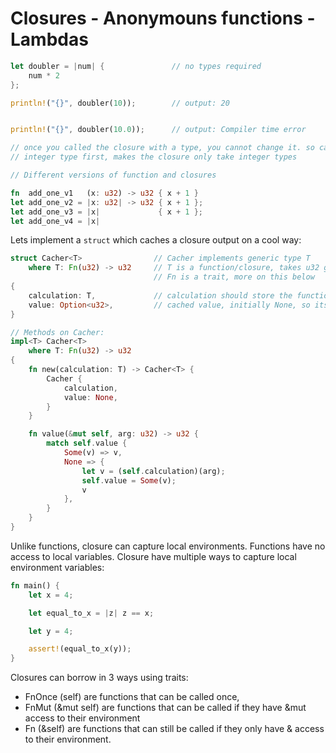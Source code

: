 # Closures - Anonymouns functions - Lambdas

```rust
let doubler = |num| {               // no types required
    num * 2
};

println!("{}", doubler(10));        // output: 20


println!("{}", doubler(10.0));      // output: Compiler time error

// once you called the closure with a type, you cannot change it. so calling it with
// integer type first, makes the closure only take integer types
```

```rust
// Different versions of function and closures

fn  add_one_v1   (x: u32) -> u32 { x + 1 }
let add_one_v2 = |x: u32| -> u32 { x + 1 };
let add_one_v3 = |x|             { x + 1 };
let add_one_v4 = |x|
```

Lets implement a `struct` which caches a closure output on a cool way:
```rust
struct Cacher<T>                // Cacher implements generic type T
    where T: Fn(u32) -> u32     // T is a function/closure, takes u32 give out u32
                                // Fn is a trait, more on this below
{
    calculation: T,             // calculation should store the function/closure
    value: Option<u32>,         // cached value, initially None, so its Option type
}

// Methods on Cacher:
impl<T> Cacher<T>
    where T: Fn(u32) -> u32
{
    fn new(calculation: T) -> Cacher<T> {
        Cacher {
            calculation,
            value: None,
        }
    }

    fn value(&mut self, arg: u32) -> u32 {
        match self.value {
            Some(v) => v,
            None => {
                let v = (self.calculation)(arg);
                self.value = Some(v);
                v
            },
        }
    }
}
```

Unlike functions, closure can capture local environments. Functions have no access to local variables. Closure have multiple ways to capture local environment variables:
```rust
fn main() {
    let x = 4;

    let equal_to_x = |z| z == x;

    let y = 4;

    assert!(equal_to_x(y));
}
```
Closures can borrow in 3 ways using traits:

- FnOnce (self) are functions that can be called once,
- FnMut (&mut self) are functions that can be called if they have &mut access to their environment
- Fn (&self) are functions that can still be called if they only have & access to their environment.
